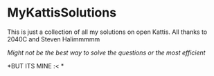 # MyKattisSolutions

This is just a collection of all my solutions on open Kattis. All thanks to 2040C and Steven Halimmmmm

*Might not be the best way to solve the questions or the most efficient*

*BUT ITS MINE :< *
